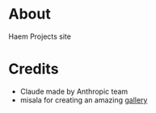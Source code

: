 # About 

Haem Projects site

# Credits

- Claude made by Anthropic team
- misala for creating an amazing [gallery](https://codepen.io/p0waqqatsi/pen/poXNxMY)
